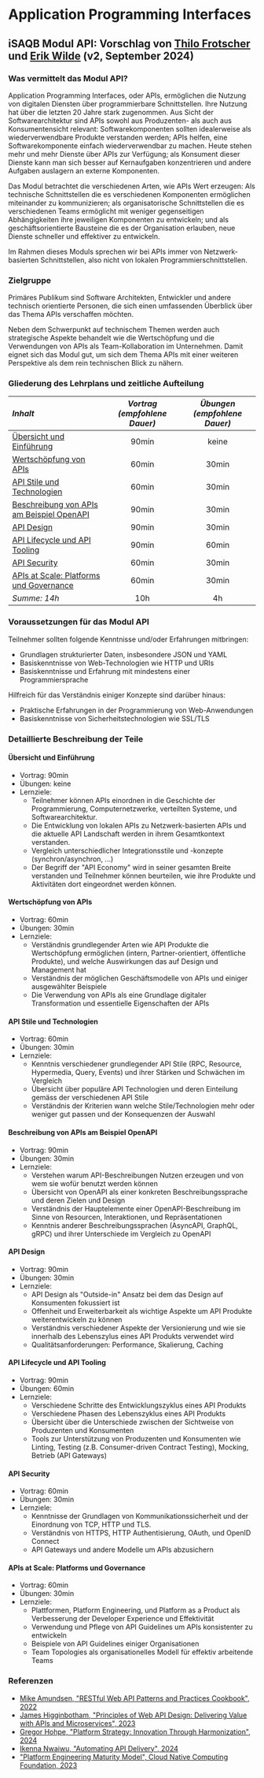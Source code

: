 # Application Programming Interfaces

## iSAQB Modul API: Vorschlag von [Thilo Frotscher](https://frotscher.com/) und [Erik Wilde](https://www.linkedin.com/in/erikwilde/) (v2, September 2024)

### Was vermittelt das Modul API?

Application Programming Interfaces, oder APIs, ermöglichen die Nutzung von digitalen Diensten über programmierbare Schnittstellen. Ihre Nutzung hat über die letzten 20 Jahre stark zugenommen. Aus Sicht der Softwarearchitektur sind APIs sowohl aus Produzenten- als auch aus Konsumentensicht relevant: Softwarekomponenten sollten idealerweise als wiederverwendbare Produkte verstanden werden; APIs helfen, eine Softwarekomponente einfach wiederverwendbar zu machen. Heute stehen mehr und mehr Dienste über APIs zur Verfügung; als Konsument dieser Dienste kann man sich besser auf Kernaufgaben konzentrieren und andere Aufgaben auslagern an externe Komponenten.

Das Modul betrachtet die verschiedenen Arten, wie APIs Wert erzeugen: Als technische Schnittstellen die es verschiedenen Komponenten ermöglichen miteinander zu kommunizieren; als organisatorische Schnittstellen die es verschiedenen Teams ermöglicht mit weniger gegenseitigen Abhängigkeiten ihre jeweiligen Komponenten zu entwickeln; und als geschäftsorientierte Bausteine die es der Organisation erlauben, neue Dienste schneller und effektiver zu entwickeln. 

Im Rahmen dieses Moduls sprechen wir bei APIs immer von Netzwerk-basierten Schnittstellen, also nicht von lokalen Programmierschnittstellen.


### Zielgruppe

Primäres Publikum sind Software Architekten, Entwickler und andere technisch orientierte Personen, die sich einen umfassenden Überblick über das Thema APIs verschaffen möchten.

Neben dem Schwerpunkt auf technischem Themen werden auch strategische Aspekte behandelt wie die Wertschöpfung und die Verwendungen von APIs als Team-Kollaboration im Unternehmen. Damit eignet sich das Modul gut, um sich dem Thema APIs mit einer weiteren Perspektive als dem rein technischen Blick zu nähern.


### Gliederung des Lehrplans und zeitliche Aufteilung

*Inhalt* | *Vortrag (empfohlene Dauer)* | *Übungen (empfohlene Dauer)*
:-- | :--: | :--:
[Übersicht und Einführung](#overview) | 90min | keine
[Wertschöpfung von APIs](#value) | 60min | 30min
[API Stile und Technologien](#styles) | 60min | 30min
[Beschreibung von APIs am Beispiel OpenAPI](#openapi) | 90min | 30min
[API Design](#design) | 90min | 30min
[API Lifecycle und API Tooling](#lifecycle) | 90min | 60min
[API Security](#security) | 60min | 30min
[APIs at Scale: Platforms und Governance](#governance) | 60min | 30min
*Summe: 14h* | 10h | 4h


### Voraussetzungen für das Modul API

Teilnehmer sollten folgende Kenntnisse und/oder Erfahrungen mitbringen:

- Grundlagen strukturierter Daten, insbesondere JSON und YAML
- Basiskenntnisse von Web-Technologien wie HTTP und URIs
- Basiskenntnisse und Erfahrung mit mindestens einer Programmiersprache

Hilfreich für das Verständnis einiger Konzepte sind darüber hinaus:

- Praktische Erfahrungen in der Programmierung von Web-Anwendungen
- Basiskenntnisse von Sicherheitstechnologien wie SSL/TLS


### Detaillierte Beschreibung der Teile

#### <a id="overview"></a> Übersicht und Einführung 

- Vortrag: 90min
- Übungen: keine
- Lernziele:
  - Teilnehmer können APIs einordnen in die Geschichte der Programmierung, Computernetzwerke, verteilten Systeme, und Softwarearchitektur.
  - Die Entwicklung von lokalen APIs zu Netzwerk-basierten APIs und die aktuelle API Landschaft werden in ihrem Gesamtkontext verstanden.
  - Vergleich unterschiedlicher Integrationsstile und -konzepte  (synchron/asynchron, ...)
  - Der Begriff der "API Economy" wird in seiner gesamten Breite verstanden und Teilnehmer können beurteilen, wie ihre Produkte und Aktivitäten dort eingeordnet werden können.


#### <a id="value"></a> Wertschöpfung von APIs 

- Vortrag: 60min
- Übungen: 30min
- Lernziele:
  - Verständnis grundlegender Arten wie API Produkte die Wertschöpfung ermöglichen (intern, Partner-orientiert, öffentliche Produkte), und welche Auswirkungen das auf Design und Management hat
  - Verständnis der möglichen Geschäftsmodelle von APIs und einiger ausgewählter Beispiele
  - Die Verwendung von APIs als eine Grundlage digitaler Transformation und essentielle Eigenschaften der APIs


#### <a id="styles"></a> API Stile und Technologien 

- Vortrag: 60min
- Übungen: 30min
- Lernziele:
  - Kenntnis verschiedener grundlegender API Stile (RPC, Resource, Hypermedia, Query, Events) und ihrer Stärken und Schwächen im Vergleich
  - Übersicht über populäre API Technologien und deren Einteilung gemäss der verschiedenen API Stile
  - Verständnis der Kriterien wann welche Stile/Technologien mehr oder weniger gut passen und der Konsequenzen der Auswahl


#### <a id="openapi"></a> Beschreibung von APIs am Beispiel OpenAPI 

- Vortrag: 90min
- Übungen: 30min
- Lernziele:
  - Verstehen warum API-Beschreibungen Nutzen erzeugen und von wem sie wofür benutzt werden können
  - Übersicht von OpenAPI als einer konkreten Beschreibungssprache und deren Zielen und Design
  - Verständnis der Hauptelemente einer OpenAPI-Beschreibung im Sinne von Resourcen, Interaktionen, und Repräsentationen
  - Kenntnis anderer Beschreibungssprachen (AsyncAPI, GraphQL, gRPC) und ihrer Unterschiede im Vergleich zu OpenAPI
 

#### <a id="design"></a> API Design 

- Vortrag: 90min
- Übungen: 30min
- Lernziele:
  - API Design als "Outside-in" Ansatz bei dem das Design auf Konsumenten fokussiert ist
  - Offenheit und Erweiterbarkeit als wichtige Aspekte um API Produkte weiterentwickeln zu können
  - Verständnis verschiedener Aspekte der Versionierung und wie sie innerhalb des Lebenszylus eines API Produkts verwendet wird
  - Qualitätsanforderungen: Performance, Skalierung, Caching
 

#### <a id="lifecycle"></a> API Lifecycle und API Tooling 

- Vortrag: 90min
- Übungen: 60min
- Lernziele:
  - Verschiedene Schritte des Entwicklungszyklus eines API Produkts
  - Verschiedene Phasen des Lebenszyklus eines API Produkts
  - Übersicht über die Unterschiede zwischen der Sichtweise von Produzenten und Konsumenten
  - Tools zur Unterstützung von Produzenten und Konsumenten wie Linting, Testing (z.B. Consumer-driven Contract Testing), Mocking, Betrieb (API Gateways)


#### <a id="security"></a> API Security 

- Vortrag: 60min
- Übungen: 30min
- Lernziele:
  - Kenntnisse der Grundlagen von Kommunikationssicherheit und der Einordnung von TCP, HTTP und TLS.
  - Verständnis von HTTPS, HTTP Authentisierung, OAuth, und OpenID Connect
  - API Gateways und andere Modelle um APIs abzusichern
  

#### <a id="governance"></a> APIs at Scale: Platforms und Governance 

- Vortrag: 60min
- Übungen: 30min
- Lernziele:
  - Plattformen, Platform Engineering, und Platform as a Product als Verbesserung der Developer Experience und Effektivität
  - Verwendung und Pflege von API Guidelines um APIs konsistenter zu entwickeln
  - Beispiele von API Guidelines einiger Organisationen
  - Team Topologies als organisationelles Modell für effektiv arbeitende Teams


### Referenzen

- [Mike Amundsen, "RESTful Web API Patterns and Practices Cookbook", 2022](https://www.oreilly.com/library/view/restful-web-api/9781098106737/)
- [James Higginbotham, "Principles of Web API Design: Delivering Value with APIs and Microservices", 2023](https://www.pearson.com/en-us/subject-catalog/p/principles-of-web-api-design-delivering-value-with-apis-and-microservices/P200000007278/9780137355730)
- [Gregor Hohpe, "Platform Strategy: Innovation Through Harmonization", 2024](https://leanpub.com/platformstrategy)
- [Ikenna Nwaiwu, "Automating API Delivery", 2024](https://www.manning.com/books/automating-api-delivery)
- ["Platform Engineering Maturity Model", Cloud Native Computing Foundation, 2023](https://tag-app-delivery.cncf.io/whitepapers/platform-eng-maturity-model/)
